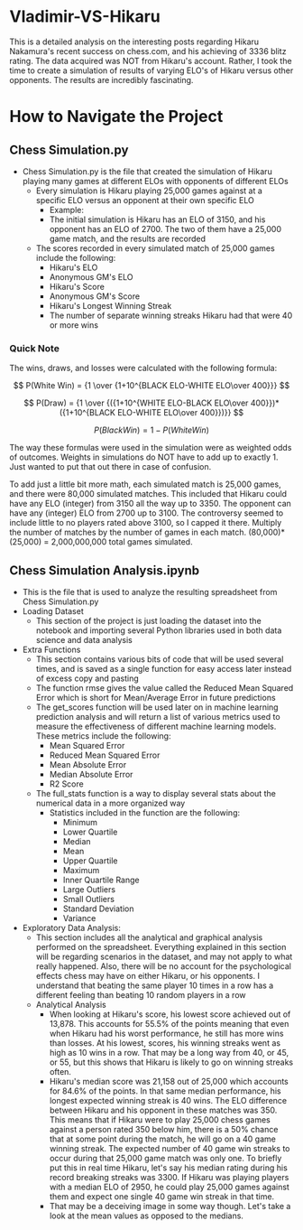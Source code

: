 # Vladimir-VS-Hikaru
This is a detailed analysis on the interesting posts regarding Hikaru Nakamura's recent success on chess.com, and his achieving of 3336 blitz rating. The data acquired was NOT from Hikaru's account. Rather, I took the time to create a simulation of results of varying ELO's of Hikaru versus other opponents. The results are incredibly fascinating.
# How to Navigate the Project
## Chess Simulation.py
- Chess Simulation.py is the file that created the simulation of Hikaru playing many games at different ELOs with opponents of different ELOs
  - Every simulation is Hikaru playing 25,000 games against at a specific ELO versus an opponent at their own specific ELO
    - Example:
    - The initial simulation is Hikaru has an ELO of 3150, and his opponent has an ELO of 2700. The two of them have a 25,000 game match, and the results are recorded
  - The scores recorded in every simulated match of 25,000 games include the following:
    - Hikaru's ELO
    - Anonymous GM's ELO
    - Hikaru's Score
    - Anonymous GM's Score
    - Hikaru's Longest Winning Streak
    - The number of separate winning streaks Hikaru had that were 40 or more wins
### Quick Note
The wins, draws, and losses were calculated with the following formula:

$$ P(White Win) = {1 \over {1+10^{BLACK ELO-WHITE ELO\over 400}}} $$

$$ P(Draw) = {1 \over {({1+10^{WHITE ELO-BLACK ELO\over 400}})*({1+10^{BLACK ELO-WHITE ELO\over 400}})}} $$

$$ P(Black Win) = 1 - P(White Win) $$

The way these formulas were used in the simulation were as weighted odds of outcomes. Weights in simulations do NOT have to add up to exactly 1. Just wanted to put that out there in case of confusion. 

To add just a little bit more math, each simulated match is 25,000 games, and there were 80,000 simulated matches. This included that Hikaru could have any ELO (integer) from 3150 all the way up to 3350. The opponent can have any (integer) ELO from 2700 up to 3100. The controversy seemed to include little to no players rated above 3100, so I capped it there. Multiply the number of matches by the number of games in each match. (80,000)*(25,000) = 2,000,000,000 total games simulated.

## Chess Simulation Analysis.ipynb
- This is the file that is used to analyze the resulting spreadsheet from Chess Simulation.py
- Loading Dataset
  - This section of the project is just loading the dataset into the notebook and importing several Python libraries used in both data science and data analysis
- Extra Functions
  - This section contains various bits of code that will be used several times, and is saved as a single function for easy access later instead of excess copy and pasting
  - The function rmse gives the value called the Reduced Mean Squared Error which is short for Mean/Average Error in future predictions
  - The get_scores function will be used later on in machine learning prediction analysis and will return a list of various metrics used to measure the effectiveness of different machine learning models. These metrics include the following:
    - Mean Squared Error
    - Reduced Mean Squared Error
    - Mean Absolute Error
    - Median Absolute Error
    - R2 Score
  - The full_stats function is a way to display several stats about the numerical data in a more organized way
    - Statistics included in the function are the following:
      - Minimum
      - Lower Quartile
      - Median
      - Mean
      - Upper Quartile
      - Maximum
      - Inner Quartile Range
      - Large Outliers
      - Small Outliers
      - Standard Deviation
      - Variance
 - Exploratory Data Analysis:
   - This section includes all the analytical and graphical analysis performed on the spreadsheet. Everything explained in this section will be regarding scenarios in the dataset, and may not apply to what really happened. Also, there will be no account for the psychological effects chess may have on either Hikaru, or his opponents. I understand that beating the same player 10 times in a row has a different feeling than beating 10 random players in a row
   - Analytical Analysis
     - When looking at Hikaru's score, his lowest score achieved out of 13,878. This accounts for 55.5% of the points meaning that even when Hikaru had his worst performance, he still has more wins than losses. At his lowest, scores, his winning streaks went as high as 10 wins in a row. That may be a long way from 40, or 45, or 55, but this shows that Hikaru is likely to go on winning streaks often.
     - Hikaru's median score was 21,158 out of 25,000 which accounts for 84.6% of the points. In that same median performance, his longest expected winning streak is 40 wins. The ELO difference between Hikaru and his opponent in these matches was 350. This means that if Hikaru were to play 25,000 chess games against a person rated 350 below him, there is a 50% chance that at some point during the match, he will go on a 40 game winning streak. The expected number of 40 game win streaks to occur during that 25,000 game match was only one. To briefly put this in real time Hikaru, let's say his median rating during his record breaking streaks was 3300. If Hikaru was playing players with a median ELO of 2950, he could play 25,000 games against them and expect one single 40 game win streak in that time.
     - That may be a deceiving image in some way though. Let's take a look at the mean values as opposed to the medians.
